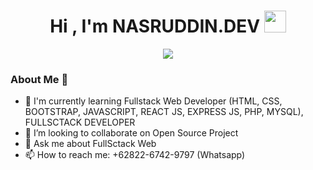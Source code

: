 
<h1 align="center">Hi , I'm NASRUDDIN.DEV <img src="https://media.giphy.com/media/hvRJCLFzcasrR4ia7z/giphy.gif" width="35"></h1>
<p align="center">
  <a href="https://github.com/DenverCoder1/readme-typing-svg"><img src="https://readme-typing-svg.herokuapp.com?lines=Computer+Science+Student;AI-Enginer;Always%20learning%20new%20things&center=true&width=500&height=50"></a>
</p>

### About Me 👋


- 🌱 I'm currently learning Fullstack Web Developer (HTML, CSS, BOOTSTRAP, JAVASCRIPT, REACT JS, EXPRESS JS, PHP, MYSQL), FULLSCTACK DEVELOPER
- 👯 I’m looking to collaborate on Open Source Project
- 💬 Ask me about FullSctack Web
- 📫 How to reach me: +62822-6742-9797 (Whatsapp)


